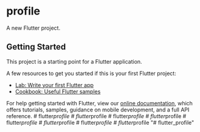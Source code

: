 # profile

A new Flutter project.

## Getting Started

This project is a starting point for a Flutter application.

A few resources to get you started if this is your first Flutter project:

- [Lab: Write your first Flutter app](https://flutter.dev/docs/get-started/codelab)
- [Cookbook: Useful Flutter samples](https://flutter.dev/docs/cookbook)

For help getting started with Flutter, view our
[online documentation](https://flutter.dev/docs), which offers tutorials,
samples, guidance on mobile development, and a full API reference.
#   f l u t t e r _ p r o f i l e  
 #   f l u t t e r _ p r o f i l e  
 #   f l u t t e r _ p r o f i l e  
 #   f l u t t e r _ p r o f i l e  
 #   f l u t t e r _ p r o f i l e  
 #   f l u t t e r _ p r o f i l e  
 #   f l u t t e r _ p r o f i l e  
 #   f l u t t e r _ p r o f i l e  
 "# flutter_profile" 
